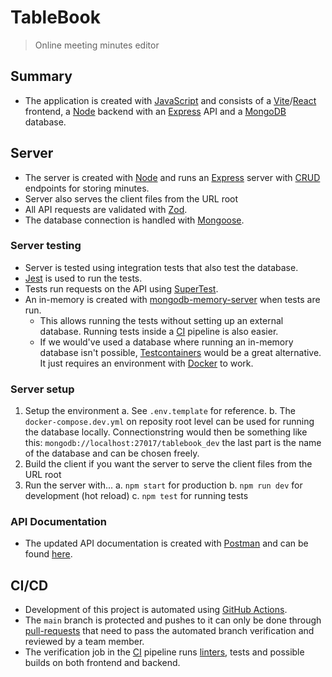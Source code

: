 # TableBook

> Online meeting minutes editor

## Summary

- The application is created with [JavaScript](https://developer.mozilla.org/en-US/docs/Web/javascript) and consists of a [Vite](https://vitejs.dev/)/[React](https://react.dev/) frontend, a [Node](https://nodejs.org/en) backend with an [Express](https://expressjs.com/) API and a [MongoDB](https://www.mongodb.com/) database.

## Server

- The server is created with [Node](https://nodejs.org/en) and runs an [Express](https://expressjs.com/) server with [CRUD](https://www.freecodecamp.org/news/crud-operations-explained/) endpoints for storing minutes.
- Server also serves the client files from the URL root
- All API requests are validated with [Zod](https://zod.dev/).
- The database connection is handled with [Mongoose](https://mongoosejs.com/).

### Server testing

- Server is tested using integration tests that also test the database.
- [Jest](https://jestjs.io/) is used to run the tests.
- Tests run requests on the API using [SuperTest](https://www.npmjs.com/package/supertest).
- An in-memory is created with [mongodb-memory-server](https://github.com/nodkz/mongodb-memory-server) when tests are run.
  - This allows running the tests without setting up an external database. Running tests inside a [CI](https://www.geeksforgeeks.org/what-is-ci-cd/) pipeline is also easier.
  - If we would've used a database where running an in-memory database isn't
  possible, [Testcontainers](https://testcontainers.com/) would be a great alternative. It just requires an environment with [Docker](https://www.docker.com/) to work.

### Server setup

1. Setup the environment
  a. See `.env.template` for reference.
  b. The `docker-compose.dev.yml` on reposity root level can be used for running the database locally. Connectionstring would then be something like this: `mongodb://localhost:27017/tablebook_dev` the last part is the name of the database and can be chosen freely.
2. Build the client if you want the server to serve the client files from the URL root
3. Run the server with...
  a. `npm start` for production
  b. `npm run dev` for development (hot reload)
  c. `npm test` for running tests

### API Documentation

- The updated API documentation is created with [Postman](https://www.postman.com/) and can be found [here](https://documenter.getpostman.com/view/24955418/2sA2xmUqFr).


## CI/CD

- Development of this project is automated using [GitHub Actions](https://docs.github.com/en/actions).
- The `main` branch is protected and pushes to it can only be done through [pull-requests](https://docs.github.com/en/pull-requests) that need to pass the automated branch verification and reviewed by a team member.
- The verification job in the [CI](https://www.geeksforgeeks.org/what-is-ci-cd/) pipeline runs [linters](https://www.testim.io/blog/what-is-a-linter-heres-a-definition-and-quick-start-guide/), tests and possible builds on both frontend and backend.

